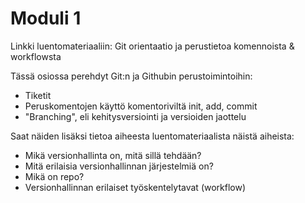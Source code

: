 # Moduli 1

Linkki luentomateriaaliin: Git orientaatio ja perustietoa komennoista & workflowsta

Tässä osiossa perehdyt Git:n ja Githubin perustoimintoihin:
* Tiketit
* Peruskomentojen käyttö komentoriviltä init, add, commit
* "Branching", eli kehitysversiointi ja versioiden jaottelu

Saat näiden lisäksi tietoa aiheesta luentomateriaalista näistä aiheista:
* Mikä versionhallinta on, mitä sillä tehdään?
* Mitä erilaisia versionhallinnan järjestelmiä on?
* Mikä on repo?
* Versionhallinnan erilaiset työskentelytavat (workflow)
